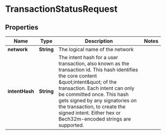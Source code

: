 

# TransactionStatusRequest


## Properties

| Name | Type | Description | Notes |
|------------ | ------------- | ------------- | -------------|
|**network** | **String** | The logical name of the network |  |
|**intentHash** | **String** | The intent hash for a user transaction, also known as the transaction id. This hash identifies the core content \&quot;intent\&quot; of the transaction. Each intent can only be committed once. This hash gets signed by any signatories on the transaction, to create the signed intent. Either hex or Bech32m-encoded strings are supported.  |  |




